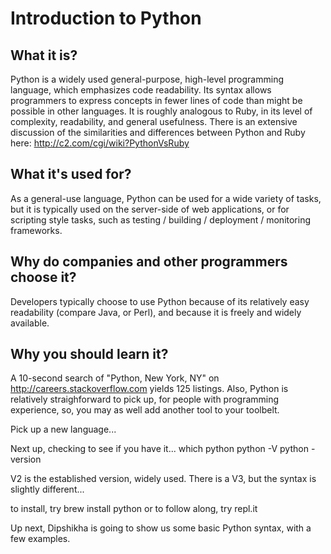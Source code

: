 # Introduction to Python

## What it is?
Python is a widely used general-purpose, high-level programming language, which emphasizes code readability. 
Its syntax allows programmers to express concepts in fewer lines of code than might be possible in other languages.  It is roughly analogous to Ruby, in its level of complexity, readability, and general usefulness.  There is an extensive discussion of the similarities and differences between Python and Ruby here:  http://c2.com/cgi/wiki?PythonVsRuby

## What it's used for?
As a general-use language, Python can be used for a wide variety of tasks, but it is typically used on the server-side of web applications, or for scripting style tasks, such as testing / building / deployment / monitoring frameworks.

## Why do companies and other programmers choose it?
Developers typically choose to use Python because of its relatively easy readability (compare Java, or Perl), and because it is freely and widely available.

## Why you should learn it?
A 10-second search of "Python, New York, NY" on http://careers.stackoverflow.com yields 125 listings.  Also, Python is relatively straighforward to pick up, for people with programming experience, so, you may as well add another tool to your toolbelt.

Pick up a new language...

Next up, checking to see if you have it...
which python
python -V
python -version

V2 is the established version, widely used.
There is a V3, but the syntax is slightly different...

to install, try brew install python
 or to follow along, try repl.it

 Up next, Dipshikha is going to show us some basic Python syntax, with a few examples.
